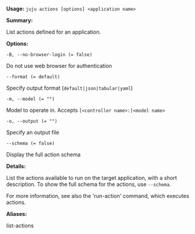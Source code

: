 **Usage:** `juju actions [options] <application name>`

**Summary:**

List actions defined for an application.

**Options:**

`-B, --no-browser-login (= false)`

Do not use web browser for authentication

`--format (= default)`

Specify output format (`default|json|tabular|yaml`)

`-m, --model (= "")`

Model to operate in. Accepts `[<controller name>:]<model name>`

`-o, --output (= "")`

Specify an output file

`--schema (= false)`

Display the full action schema

**Details:**

List the actions available to run on the target application, with a short description. To show the full schema for the actions, use `--schema`.

For more information, see also the 'run-action' command, which executes actions.

**Aliases:**

list-actions
